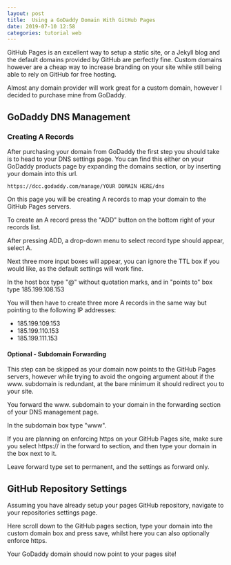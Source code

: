 ```yaml
---
layout: post
title:  Using a GoDaddy Domain With GitHub Pages
date: 2019-07-10 12:58 
categories: tutorial web
---
```

GitHub Pages is an excellent way to setup a static site, or a Jekyll blog and the default domains provided by GitHub 
are perfectly fine. Custom domains however are a cheap way to increase branding on your site while still being able to 
rely on GitHub for free hosting. 

Almost any domain provider will work great for a custom domain, however I decided to purchase mine from GoDaddy. 

## GoDaddy DNS Management

### Creating A Records

After purchasing your domain from GoDaddy the first step you should take is to head to your DNS settings page. You can 
find this either on your GoDaddy products page by expanding the domains section, or by inserting your domain into this 
url.

``` https://dcc.godaddy.com/manage/YOUR DOMAIN HERE/dns ```

On this page you will be creating A records to map your domain to the GitHub Pages servers.

To create an A record press the "ADD" button on the bottom right of your records list. 

After pressing ADD, a drop-down menu to select record type should appear, select A. 

Next three more input boxes will appear, you can ignore the TTL box if you would like, as the default settings will 
work fine. 

In the host box type "@" without quotation marks, and in "points to" box type 185.199.108.153

You will then have to create three more A records in the same way but pointing to the following IP addresses:

* 185.199.109.153
* 185.199.110.153
* 185.199.111.153

#### Optional - Subdomain Forwarding

This step can be skipped as your domain now points to the GitHub Pages servers, however while trying to avoid the 
ongoing argument about if the www. subdomain is redundant, at the bare minimum it should redirect you to your site. 

You forward the www. subdomain to your domain in the forwarding section of your DNS management page. 

In the subdomain box type "www".

If you are planning on enforcing https on your GitHub Pages site, make sure you select https:// in the forward to 
section, and then type your domain in the box next to it.

Leave forward type set to permanent, and the settings as forward only. 

## GitHub Repository Settings 

Assuming you have already setup your pages GitHub repository, navigate to your repositories settings page.

Here scroll down to the GitHub pages section, type your domain into the custom domain box and press save, whilst here 
you can also optionally enforce https.

Your GoDaddy domain should now point to your pages site!